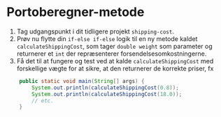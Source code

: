 # Portoberegner-metode

1. Tag udgangspunkt i dit tidligere projekt `shipping-cost`.
2. Prøv nu flytte din `if-else if-else` logik til en ny metode kaldet `calculateShippingCost`, som tager `double weight` som parameter og returnerer et `int` der repræsenterer forsendelsesomkostningerne.
3. Få det til at fungere og test ved at kalde `calculateShippingCost` med forskellige vægte for at sikre, at den returnerer de korrekte priser, fx
```java
    public static void main(String[] args) {
        System.out.println(calculateShippingCost(0.8));
        System.out.println(calculateShippingCost(18.0));
        // etc.
    }
```